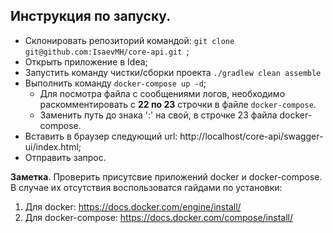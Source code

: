 ## Инструкция по запуску.

* Склонировать репозиторий командой:  ```git clone git@github.com:IsaevMH/core-api.git ```;
* Открыть приложение в Idea;
* Запустить команду чистки/сборки проекта `./gradlew clean assemble`
* Выполнить команду ```docker-compose up -d```;
  * Для посмотра файла с сообщениями логов, необходимо раскомментировать с **22 по 23** строчки в файле `docker-compose`.
  * Заменить путь до знака ':' на свой, в строчке 23 файла docker-compose.
* Вставить в браузер следующий url: http://localhost/core-api/swagger-ui/index.html;
* Отправить запрос.

**Заметка**. Проверить присутсвие приложений docker и docker-compose. В случае их отсутствия воспользоватся гайдами по установки:
1. Для docker: https://docs.docker.com/engine/install/
2. Для docker-compose: https://docs.docker.com/compose/install/